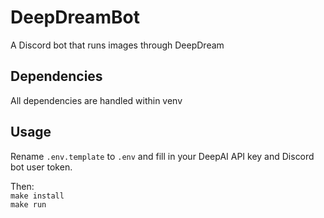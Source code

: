 # DeepDreamBot

A Discord bot that runs images through DeepDream

## Dependencies

All dependencies are handled within venv

## Usage

Rename `.env.template` to `.env` and fill in your DeepAI API key and Discord bot user token.

Then:  
    `make install`  
    `make run`  
